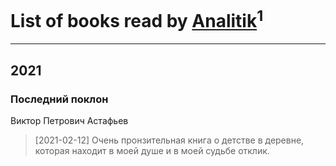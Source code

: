 # List of books read by [Analitik](https://plus.google.com/u/0/113800812165461458876/)<sup>1</sup>
---

## 2021

### Последний поклон
Виктор Петрович Астафьев
> [2021-02-12] Очень пронзительная книга о детстве в деревне, которая находит в моей душе и в моей судьбе отклик.



